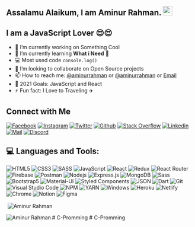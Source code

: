 <!-- ![Banner](/assets/bg.png) -->

<!-- welcome message -->
<h2>Assalamu Alaikum, I am Aminur Rahman. <img src="https://media.giphy.com/media/hvRJCLFzcasrR4ia7z/giphy.gif" width="25px"> </h2>

## I am a JavaScript Lover 😍😍

- 🔭 I’m currently working on Something Cool
- 🌱 I’m currently learning **What i Need** 🤣
- 💻 Most used code `console.log()`
- 👯 I’m looking to collaborate on Open Source projects
- 📫 How to reach me: [@aminurrahman](https://twitter.com/AminurR45624979) or [@aminurrahman](https://www.linkedin.com/in/amin-rahman/) or <a rel="me" href="mailto:aminurrahman.csm@gmail.com">Email</a>
- 🎯 2021 Goals: JavaScript and React
- ⚡ Fun fact: I Love to Traveling ✈️

## Connect with Me

[![Facebook](https://img.shields.io/badge/Facebook-1877F2?style=for-the-badge&logo=facebook&logoColor=white)](https://www.facebook.com/amrahman.developer)
[![Instagram](https://img.shields.io/badge/Instagram-E4405F?style=for-the-badge&logo=instagram&logoColor=white)](https://www.instagram.com/amin_rahman_dev/)
[![Twitter](https://img.shields.io/badge/Twitter-1DA1F2?style=for-the-badge&logo=twitter&logoColor=white)](https://twitter.com/AminurR45624979)
[![Github](https://img.shields.io/badge/GitHub-100000?style=for-the-badge&logo=github&logoColor=white)](https://github.com/amin5560)
[![Stack Overflow](https://img.shields.io/badge/Stack_Overflow-FE7A16?style=for-the-badge&logo=stack-overflow&logoColor=white)](https://stackoverflow.com/users/12377567/aminur-rahman)
[![Linkedin](https://img.shields.io/badge/LinkedIn-0077B5?style=for-the-badge&logo=linkedin&logoColor=white)](https://www.linkedin.com/in/amin-rahman/)
[![Mail](https://img.shields.io/badge/Gmail-D14836?style=for-the-badge&logo=gmail&logoColor=white)](mailto:aminurrahman.csm@gmail.com)
[![Discord](https://img.shields.io/badge/Discord-7289DA?style=for-the-badge&logo=discord&logoColor=white)](https://discord.com/users/873418657085149205)

## 💻 Languages and Tools:

![HTML5](https://img.shields.io/badge/HTML5-E34F26?style=for-the-badge&logo=html5&logoColor=white)
![CSS3](https://img.shields.io/badge/CSS3-1572B6?style=for-the-badge&logo=css3&logoColor=white)
![SASS](https://img.shields.io/badge/Sass-CC6699?style=for-the-badge&logo=sass&logoColor=white)
![JavaScript](https://img.shields.io/badge/JavaScript-F7DF1E?style=for-the-badge&logo=javascript&logoColor=black)
![React](https://img.shields.io/badge/React-20232A?style=for-the-badge&logo=react&logoColor=61DAFB)
![Redux](https://img.shields.io/badge/Redux-593D88?style=for-the-badge&logo=redux&logoColor=white)
![React Router](https://img.shields.io/badge/React_Router-CA4245?style=for-the-badge&logo=react-router&logoColor=white)
![Firebase](https://img.shields.io/badge/firebase-ffca28?style=for-the-badge&logo=firebase&logoColor=black)
![Postman](https://img.shields.io/badge/Postman-FF6C37?style=for-the-badge&logo=Postman&logoColor=white)
![Nodejs](https://img.shields.io/badge/Node.js-339933?style=for-the-badge&logo=nodedotjs&logoColor=white)
![Express.js](https://img.shields.io/badge/Express.js-000000?style=for-the-badge&logo=express&logoColor=white)
![MongoDB](https://img.shields.io/badge/MongoDB-4EA94B?style=for-the-badge&logo=mongodb&logoColor=white)
![Sass](https://img.shields.io/badge/Sass-CC6699?style=for-the-badge&logo=sass&logoColor=white)
![Bootstrap5](https://img.shields.io/badge/Bootstrap-563D7C?style=for-the-badge&logo=bootstrap&logoColor=white)
![Material-UI](https://img.shields.io/badge/Material--UI-0081CB?style=for-the-badge&logo=material-ui&logoColor=white)
![Styled Components](https://img.shields.io/badge/styled--components-DB7093?style=for-the-badge&logo=styled-components&logoColor=white)
![JSON](https://img.shields.io/badge/json-5E5C5C?style=for-the-badge&logo=json&logoColor=white)
![Dart](https://img.shields.io/badge/Dart-0175C2?style=for-the-badge&logo=dart&logoColor=white)
![Git](https://img.shields.io/badge/Git-F05032?style=for-the-badge&logo=git&logoColor=white)
![Visual Studio Code](https://img.shields.io/badge/Visual_Studio_Code-0078D4?style=for-the-badge&logo=visual%20studio%20code&logoColor=white)
![NPM](https://img.shields.io/badge/npm-CB3837?style=for-the-badge&logo=npm&logoColor=white)
![YARN](https://img.shields.io/badge/Yarn-2C8EBB?style=for-the-badge&logo=yarn&logoColor=white)
![Windows](https://img.shields.io/badge/Windows-0078D6?style=for-the-badge&logo=windows&logoColor=white)
![Heroku](https://img.shields.io/badge/Heroku-430098?style=for-the-badge&logo=heroku&logoColor=white)
![Netlify](https://img.shields.io/badge/Netlify-00C7B7?style=for-the-badge&logo=netlify&logoColor=white)
![Chrome](https://img.shields.io/badge/Google_chrome-4285F4?style=for-the-badge&logo=Google-chrome&logoColor=white)
![Notion](https://img.shields.io/badge/Notion-000000?style=for-the-badge&logo=notion&logoColor=white)
![Figma](https://img.shields.io/badge/Figma-F24E1E?style=for-the-badge&logo=figma&logoColor=white)

<p>&nbsp;<img align="center" src="https://github-readme-stats.vercel.app/api?username=amin5560&show_icons=true&theme=cobalt&title_color=3cb480&locale=en" alt="Aminur Rahman" /></p>

<p><img align="left" src="https://github-readme-stats.vercel.app/api/top-langs?username=amin5560&show_icons=true&theme=cobalt&title_color=3cb480&locale=en&layout=compact" alt="Aminur Rahman" /></p>
# C-Promming
# C-Promming
